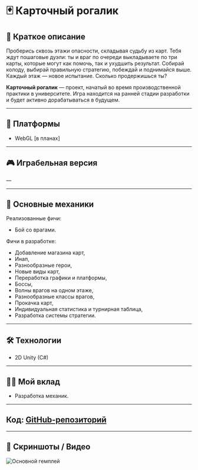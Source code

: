 # 🃏 Карточный рогалик


## 📌 Краткое описание
Проберись сквозь этажи опасности, складывая судьбу из карт.
Тебя ждут пошаговые дуэли: ты и враг по очереди выкладываете по три карты, которые могут как помочь, так и ухудшить результат. Собирай колоду, выбирай правильную стратегию, побеждай и поднимайся выше. Каждый этаж — новое испытание. Сколько продержишься ты?

**Карточный рогалик** — проект, начатый во время производственной практики в университете. Игра находится на ранней стадии разработки и будет активно дорабатываться в будущем.

---

## 🚀 Платформы
- WebGL [в планах]

---

## 🎮 Играбельная версия
—

---

## 🧠 Основные механики
Реализованные фичи:
- Бой со врагами.

Фичи в разработке:
- Добавление магазина карт,
- Инап,
- Разнообразные герои,
- Новые виды карт,
- Переработка графики и платформы,
- Боссы,
- Волны врагов на одном этаже,
- Разнообразные классы врагов,
- Прокачка карт,
- Индивидуальная статистика и турнирная таблица,
- Разработка системы стратегии.

---

## 🛠 Технологии
- 2D Unity (C#)

---

## 👩‍💻 Мой вклад
- Разработка механик.

---

## Код: [GitHub-репозиторий](https://github.com/DragSver/Roguelike)  

---

## 📸 Скриншоты / Видео
![Основной гемплей](https://github.com/user-attachments/assets/ec1e874e-1aea-49cf-9357-44abde4f288e)

